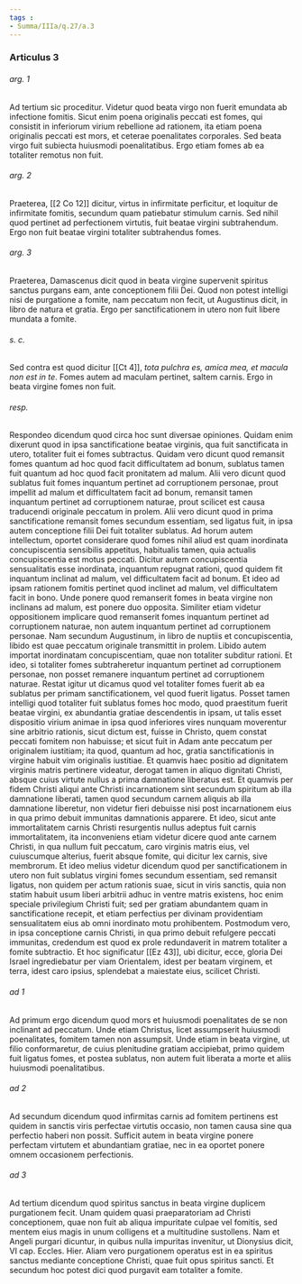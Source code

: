 ```yaml
---
tags : 
- Summa/IIIa/q.27/a.3
---
```


### Articulus 3

###### arg. 1
Ad tertium sic proceditur. Videtur quod beata virgo non fuerit emundata ab infectione fomitis. Sicut enim poena originalis peccati est fomes, qui consistit in inferiorum virium rebellione ad rationem, ita etiam poena originalis peccati est mors, et ceterae poenalitates corporales. Sed beata virgo fuit subiecta huiusmodi poenalitatibus. Ergo etiam fomes ab ea totaliter remotus non fuit.

###### arg. 2
Praeterea, [[2 Co 12]] dicitur, virtus in infirmitate perficitur, et loquitur de infirmitate fomitis, secundum quam patiebatur stimulum carnis. Sed nihil quod pertinet ad perfectionem virtutis, fuit beatae virgini subtrahendum. Ergo non fuit beatae virgini totaliter subtrahendus fomes.

###### arg. 3
Praeterea, Damascenus dicit quod in beata virgine supervenit spiritus sanctus purgans eam, ante conceptionem filii Dei. Quod non potest intelligi nisi de purgatione a fomite, nam peccatum non fecit, ut Augustinus dicit, in libro de natura et gratia. Ergo per sanctificationem in utero non fuit libere mundata a fomite.

###### s. c.
Sed contra est quod dicitur [[Ct 4]], *tota pulchra es, amica mea, et macula non est in te*. Fomes autem ad maculam pertinet, saltem carnis. Ergo in beata virgine fomes non fuit.

###### resp.
Respondeo dicendum quod circa hoc sunt diversae opiniones. Quidam enim dixerunt quod in ipsa sanctificatione beatae virginis, qua fuit sanctificata in utero, totaliter fuit ei fomes subtractus. Quidam vero dicunt quod remansit fomes quantum ad hoc quod facit difficultatem ad bonum, sublatus tamen fuit quantum ad hoc quod facit pronitatem ad malum. Alii vero dicunt quod sublatus fuit fomes inquantum pertinet ad corruptionem personae, prout impellit ad malum et difficultatem facit ad bonum, remansit tamen inquantum pertinet ad corruptionem naturae, prout scilicet est causa traducendi originale peccatum in prolem. Alii vero dicunt quod in prima sanctificatione remansit fomes secundum essentiam, sed ligatus fuit, in ipsa autem conceptione filii Dei fuit totaliter sublatus. Ad horum autem intellectum, oportet considerare quod fomes nihil aliud est quam inordinata concupiscentia sensibilis appetitus, habitualis tamen, quia actualis concupiscentia est motus peccati. Dicitur autem concupiscentia sensualitatis esse inordinata, inquantum repugnat rationi, quod quidem fit inquantum inclinat ad malum, vel difficultatem facit ad bonum. Et ideo ad ipsam rationem fomitis pertinet quod inclinet ad malum, vel difficultatem facit in bono. Unde ponere quod remanserit fomes in beata virgine non inclinans ad malum, est ponere duo opposita. Similiter etiam videtur oppositionem implicare quod remanserit fomes inquantum pertinet ad corruptionem naturae, non autem inquantum pertinet ad corruptionem personae. Nam secundum Augustinum, in libro de nuptiis et concupiscentia, libido est quae peccatum originale transmittit in prolem. Libido autem importat inordinatam concupiscentiam, quae non totaliter subditur rationi. Et ideo, si totaliter fomes subtraheretur inquantum pertinet ad corruptionem personae, non posset remanere inquantum pertinet ad corruptionem naturae. Restat igitur ut dicamus quod vel totaliter fomes fuerit ab ea sublatus per primam sanctificationem, vel quod fuerit ligatus. Posset tamen intelligi quod totaliter fuit sublatus fomes hoc modo, quod praestitum fuerit beatae virgini, ex abundantia gratiae descendentis in ipsam, ut talis esset dispositio virium animae in ipsa quod inferiores vires nunquam moverentur sine arbitrio rationis, sicut dictum est, fuisse in Christo, quem constat peccati fomitem non habuisse; et sicut fuit in Adam ante peccatum per originalem iustitiam; ita quod, quantum ad hoc, gratia sanctificationis in virgine habuit vim originalis iustitiae. Et quamvis haec positio ad dignitatem virginis matris pertinere videatur, derogat tamen in aliquo dignitati Christi, absque cuius virtute nullus a prima damnatione liberatus est. Et quamvis per fidem Christi aliqui ante Christi incarnationem sint secundum spiritum ab illa damnatione liberati, tamen quod secundum carnem aliquis ab illa damnatione liberetur, non videtur fieri debuisse nisi post incarnationem eius in qua primo debuit immunitas damnationis apparere. Et ideo, sicut ante immortalitatem carnis Christi resurgentis nullus adeptus fuit carnis immortalitatem, ita inconveniens etiam videtur dicere quod ante carnem Christi, in qua nullum fuit peccatum, caro virginis matris eius, vel cuiuscumque alterius, fuerit absque fomite, qui dicitur lex carnis, sive membrorum. Et ideo melius videtur dicendum quod per sanctificationem in utero non fuit sublatus virgini fomes secundum essentiam, sed remansit ligatus, non quidem per actum rationis suae, sicut in viris sanctis, quia non statim habuit usum liberi arbitrii adhuc in ventre matris existens, hoc enim speciale privilegium Christi fuit; sed per gratiam abundantem quam in sanctificatione recepit, et etiam perfectius per divinam providentiam sensualitatem eius ab omni inordinato motu prohibentem. Postmodum vero, in ipsa conceptione carnis Christi, in qua primo debuit refulgere peccati immunitas, credendum est quod ex prole redundaverit in matrem totaliter a fomite subtractio. Et hoc significatur [[Ez 43]], ubi dicitur, ecce, gloria Dei Israel ingrediebatur per viam Orientalem, idest per beatam virginem, et terra, idest caro ipsius, splendebat a maiestate eius, scilicet Christi.

###### ad 1
Ad primum ergo dicendum quod mors et huiusmodi poenalitates de se non inclinant ad peccatum. Unde etiam Christus, licet assumpserit huiusmodi poenalitates, fomitem tamen non assumpsit. Unde etiam in beata virgine, ut filio conformaretur, de cuius plenitudine gratiam accipiebat, primo quidem fuit ligatus fomes, et postea sublatus, non autem fuit liberata a morte et aliis huiusmodi poenalitatibus.

###### ad 2
Ad secundum dicendum quod infirmitas carnis ad fomitem pertinens est quidem in sanctis viris perfectae virtutis occasio, non tamen causa sine qua perfectio haberi non possit. Sufficit autem in beata virgine ponere perfectam virtutem et abundantiam gratiae, nec in ea oportet ponere omnem occasionem perfectionis.

###### ad 3
Ad tertium dicendum quod spiritus sanctus in beata virgine duplicem purgationem fecit. Unam quidem quasi praeparatoriam ad Christi conceptionem, quae non fuit ab aliqua impuritate culpae vel fomitis, sed mentem eius magis in unum colligens et a multitudine sustollens. Nam et Angeli purgari dicuntur, in quibus nulla impuritas invenitur, ut Dionysius dicit, VI cap. Eccles. Hier. Aliam vero purgationem operatus est in ea spiritus sanctus mediante conceptione Christi, quae fuit opus spiritus sancti. Et secundum hoc potest dici quod purgavit eam totaliter a fomite.

